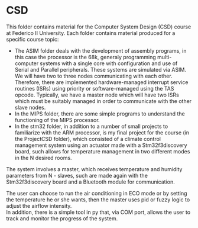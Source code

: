 # CSD
This folder contains material for the Computer System Design (CSD) course at Federico II University. 
Each folder contains material produced for a specific course topic:
- The ASIM folder deals with the development of assembly programs, in this case the processor is the 68k, generaly programming multi-computer systems with a single core with configuration and use of Serial and Parallel peripherals. 
These systems are simulated via ASIM. 
We will have two to three nodes communicating with each other. Therefore, there are implemented hardware-managed interrupt service routines (ISRs) using priority or software-managed using the TAS opcode. 
Typically, we have a master node which will have two ISRs which must be suitably managed in order to communicate with the other slave nodes. 
- In the MIPS folder, there are some simple programs to understand the functioning of the MIPS processor.
- In the stm32 folder, in addition to a number of small projects to familiarize with the ARM processor, is my final project for the course (in the ProjectCSD folder), which consisted of a climate control management system using an actuator made with a Stm32f3discovery board, such allows for temperature management in two different modes in the N desired rooms. 

The system involves a master, which receives temperature and humidity parameters from N - slaves, such are made again with the Stm32f3discovery board and a Bluetooth module for communication. 

The user can choose to run the air conditioning in ECO mode or by setting the temperature he or she wants, then the master uses pid or fuzzy logic to adjust the airflow intensity.  
In addition, there is a simple tool in py that, via COM port, allows the user to track and monitor the progress of the system.
